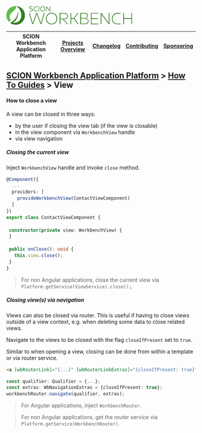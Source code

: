 <a href="/docs/site/application-platform/README.md"><img src="/docs/branding/scion-workbench-banner.svg" height="50" alt="SCION Workbench Application Platform"></a>

| SCION Workbench Application Platform | [Projects Overview][menu-projects-overview] | [Changelog][menu-changelog] | [Contributing][menu-contributing] | [Sponsoring][menu-sponsoring] |  
| --- | --- | --- | --- | --- |

## [SCION Workbench Application Platform][menu-home] > [How To Guides][menu-how-to] > View

#### How to close a view

A view can be closed in three ways:
- by the user if closing the view tab (if the view is closable)
- in the view component via `WorkbenchView` handle
- via view navigation

##### Closing the current view
Inject `WorkbenchView` handle and invoke `close` method.

```typescript
@Component({
  ...
  providers: [
    provideWorkbenchView(ContactViewComponent)
  ]
})
export class ContactViewComponent {

 constructor(private view: WorkbenchView) {
 }

 public onClose(): void {
   this.view.close();
 }
}
```

> For non Angular applications, close the current view via `Platform.getService(ViewService).close();`.


##### Closing view(s) via navigation
Views can also be closed via router. This is useful if having to close views outside of a view context, e.g. when deleting some data to close related views.

Navigate to the views to be closed with the flag `closeIfPresent` set to `true`.

Similar to when opening a view, closing can be done from within a template or via router service.

 ```html
<a [wbRouterLink]="{...}" [wbRouterLinkExtras]="{closeIfPresent: true}">
```

```typescript
const qualifier: Qualifier = {...};
const extras: WbNavigationExtras = {closeIfPresent: true};
workbenchRouter.navigate(qualifier, extras);
```
> For Angular applications, inject `WorkbenchRouter`.

> For non Angular applications, get the router service via `Platform.getService(WorkbenchRouter)`.


[menu-how-to]: /docs/site/application-platform/howto/how-to.md

[menu-home]: /docs/site/application-platform/README.md
[menu-projects-overview]: /docs/site/projects-overview.md
[menu-changelog]: /docs/site/changelog/changelog.md
[menu-contributing]: /CONTRIBUTING.md
[menu-sponsoring]: /docs/site/sponsoring.md

